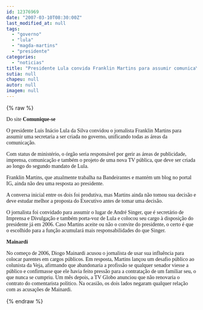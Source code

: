 ```yaml
---
id: 12376969
date: "2007-03-10T08:30:00Z"
last_modified_at: null
tags:
  - "governo"
  - "lula"
  - "magda-martins"
  - "presidente"
categories:
  - "noticias"
title: "Presidente Lula convida Franklin Martins para assumir comunica\u00e7\u00e3o do governo"
sutia: null
chapeu: null
autor: null
imagem: null
---
```

{% raw %}
<p><P><FONT face=Verdana>Do site <STRONG>Comunique-se</STRONG></FONT></P></p>
<p><P><FONT face=Verdana>O presidente Luis Inácio Lula da Silva convidou o jornalista Franklin Martins para assumir uma secretaria a ser criada no governo, unificando todas as áreas da comunicação. </FONT></P></p>
<p><P><FONT face=Verdana>Com status de ministério, o órgão seria responsável por gerir as áreas de publicidade, imprensa, comunicação e também o projeto de uma nova TV pública, que deve ser criada ao longo do segundo mandato de Lula.</FONT></P></p>
<p><P><FONT face=Verdana>Franklin Martins, que atualmente trabalha na Bandeirantes e mantém um blog no portal IG, ainda não deu uma resposta ao presidente. </FONT></P></p>
<p><P><FONT face=Verdana>A conversa inicial entre os dois foi produtiva, mas Martins ainda não tomou sua decisão e deve estudar melhor a proposta do Executivo antes de tomar uma decisão.</FONT></P></p>
<p><P><FONT face=Verdana>O jornalista foi convidado para assumir o lugar de André Singer, que é secretário de Imprensa e Divulgação e também porta-voz de Lula e colocou seu cargo à disposição do presidente já em 2006. Caso Martins aceite ou não o convite do presidente, o certo é que o escolhido para a função acumulará mais responsabilidades do que Singer.</FONT></P></p>
<p><P><FONT face=Verdana><STRONG>Mainardi</STRONG></FONT></P></p>
<p><P><FONT face=Verdana>No começo de 2006, Diogo Mainardi acusou o jornalista de usar sua influência para colocar parentes em cargos públicos. Em resposta, Martins lançou um desafio público ao colunista da Veja, afirmando que abandonaria a profissão se qualquer senador viesse a público e confirmasse que ele havia feito pressão para a contratação de um familiar seu, o que nunca se cumpriu. Um mês depois, a TV Globo anunciou que não renovaria o contrato do comentarista político. Na ocasião, os dois lados negaram qualquer relação com as acusações de Mainardi.</FONT></P> </p>
{% endraw %}